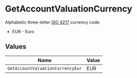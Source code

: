 # GetAccountValuationCurrency

Alphabetic three-letter [ISO 4217](https://en.wikipedia.org/wiki/ISO_4217) currency code.
* EUR - Euro


## Values

| Name                             | Value                            |
| -------------------------------- | -------------------------------- |
| `GetAccountValuationCurrencyEur` | EUR                              |
